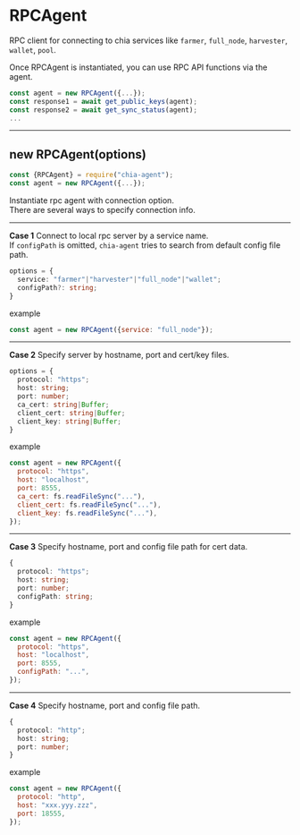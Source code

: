 # RPCAgent

RPC client for connecting to chia services like `farmer`, `full_node`, `harvester`, `wallet`, `pool`.  

Once RPCAgent is instantiated, you can use RPC API functions via the agent.
```js
const agent = new RPCAgent({...});
const response1 = await get_public_keys(agent);
const response2 = await get_sync_status(agent);
...
```
---

## new RPCAgent(options)

```js
const {RPCAgent} = require("chia-agent");
const agent = new RPCAgent({...});
```

Instantiate rpc agent with connection option.  
There are several ways to specify connection info.

---

**Case 1** Connect to local rpc server by a service name.  
If `configPath` is omitted, `chia-agent` tries to search from default config file path.
```typescript
options = {
  service: "farmer"|"harvester"|"full_node"|"wallet";
  configPath?: string;
}
```
example
```js
const agent = new RPCAgent({service: "full_node"});
```

---

**Case 2** Specify server by hostname, port and cert/key files.
```typescript
options = {
  protocol: "https";
  host: string;
  port: number;
  ca_cert: string|Buffer;
  client_cert: string|Buffer;
  client_key: string|Buffer;
}
```
example
```js
const agent = new RPCAgent({
  protocol: "https",
  host: "localhost",
  port: 8555,
  ca_cert: fs.readFileSync("..."),
  client_cert: fs.readFileSync("..."),
  client_key: fs.readFileSync("..."),
});
```

---

**Case 3** Specify hostname, port and config file path for cert data.

```typescript
{
  protocol: "https";
  host: string;
  port: number;
  configPath: string;
}
```
example
```js
const agent = new RPCAgent({
  protocol: "https",
  host: "localhost",
  port: 8555,
  configPath: "...",
});
```

---

**Case 4** Specify hostname, port and config file path.

```typescript
{
  protocol: "http";
  host: string;
  port: number;
}
```
example
```js
const agent = new RPCAgent({
  protocol: "http",
  host: "xxx.yyy.zzz",
  port: 18555,
});
```

